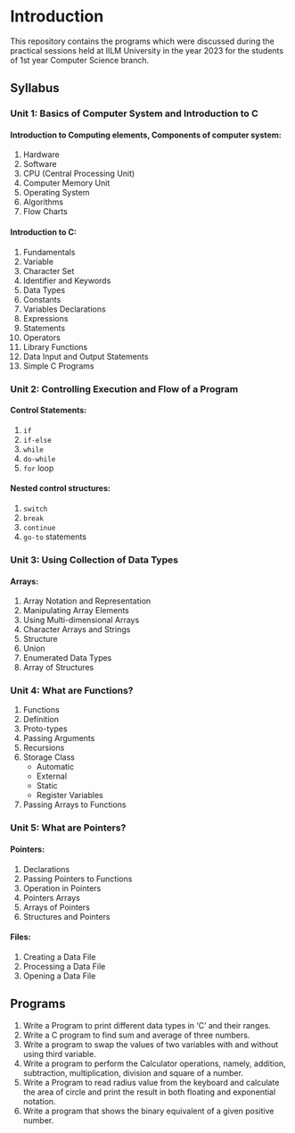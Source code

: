 # Introduction
This repository contains the programs which were discussed during the practical sessions held at IILM University in the year 2023 for the students of 1st year Computer Science branch.

## Syllabus
### Unit 1: Basics of Computer System and Introduction to C
#### Introduction to Computing elements, Components of computer system:
   1. Hardware
   2. Software
   3. CPU (Central Processing Unit)
   4. Computer Memory Unit
   5. Operating System
   6. Algorithms
   7. Flow Charts

#### Introduction to C:
   1. Fundamentals
   2. Variable
   3. Character Set
   4. Identifier and Keywords
   5. Data Types
   6. Constants
   7. Variables Declarations
   8. Expressions
   9. Statements
   10. Operators
   11. Library Functions
   12. Data Input and Output Statements
   13. Simple C Programs

### Unit 2: Controlling Execution and Flow of a Program
#### Control Statements: 
   1. `if`
   2. `if-else`
   3. `while`
   4. `do-while`
   5. `for` loop

#### Nested control structures:
   1. `switch`
   2. `break`
   3. `continue`
   4. `go-to` statements

### Unit 3: Using Collection of Data Types
#### Arrays: 
   1. Array Notation and Representation
   2. Manipulating Array Elements
   3. Using Multi-dimensional Arrays
   4. Character Arrays and Strings
   5. Structure
   6. Union
   7. Enumerated Data Types
   8. Array of Structures

### Unit 4: What are Functions?
   1. Functions
   2. Definition
   3. Proto-types
   4. Passing Arguments
   5. Recursions
   6. Storage Class
      - Automatic
      - External
      - Static
      - Register Variables
   7. Passing Arrays to Functions

### Unit 5: What are Pointers?
#### Pointers: 
   1. Declarations
   2. Passing Pointers to Functions
   3. Operation in Pointers
   4. Pointers Arrays
   5. Arrays of Pointers
   6. Structures and Pointers

#### Files:
   1. Creating a Data File
   2. Processing a Data File
   3. Opening a Data File

## Programs
   1. Write a Program to print different data types in ‘C’ and their ranges.
   2. Write a C program to find sum and average of three numbers.
   3. Write a program to swap the values of two variables with and without using third
variable.
   4. Write a program to perform the Calculator operations, namely, addition,
subtraction, multiplication, division and square of a number.
   5. Write a Program to read radius value from the keyboard and calculate the area of
circle and print the result in both floating and exponential notation.
   6. Write a program that shows the binary equivalent of a given positive number.